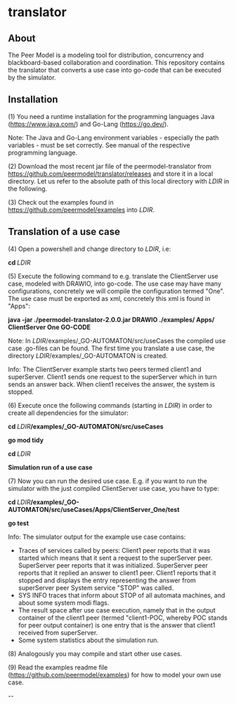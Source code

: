 # translator 
<h2>About</h2>

The Peer Model is a modeling tool for distribution, concurrency and blackboard-based collaboration and coordination.
This repository contains the translator that converts a use case into go-code that can be executed by the simulator.

<h2>Installation</h2>

(1) You need a runtime installation for the programming languages Java (https://www.java.com/) and Go-Lang (https://go.dev/). 
   
  Note: The Java and Go-Lang environment variables - especially the path variables - must be set correctly. See  manual of the respective programming language.

(2) Download the most recent jar file of the peermodel-translator from https://github.com/peermodel/translator/releases and store it in a local directory. Let us refer to the absolute path of this local directory with <em>LDIR</em> in the following.

(3) Check out the examples found in https://github.com/peermodel/examples into <em>LDIR</em>.


<h2>Translation of a use case</h2>

(4) Open a powershell and change directory to <em>LDIR</em>, i.e:

  <b>cd </b><em>LDIR</em>

(5) Execute the following command to e.g. translate the ClientServer use case, modeled with DRAWIO, into go-code. The use case may have many configurations, concretely we will compile the configuration termed "One". The use case must be exported as xml, concretely this xml is found in "Apps":  

  <b>java -jar ./peermodel-translator-2.0.0.jar DRAWIO ./examples/ Apps/ ClientServer One GO-CODE</b>
  
  Note: In <em>LDIR</em>/examples/_GO-AUTOMATON/src/useCases the compiled use case .go-files can be found. The first time you translate a use case, the directory <em>LDIR</em>/examples/_GO-AUTOMATON is created.
  
  Info: The ClientServer example starts two peers termed client1 and superServer. Client1 sends one request to the superServer which in turn sends an answer back. When client1 receives the answer, the system is stopped.

(6) Execute once the following commands (starting in <em>LDIR</em>) in order to create all dependencies for the simulator:

  <b>cd </b><em>LDIR</em><b>/examples/_GO-AUTOMATON/src/useCases</b>
  
  <b>go mod tidy</b>
  
  <b>cd </b><em>LDIR</em>


<strong>Simulation run of a use case</strong>

(7) Now you can run the desired use case. E.g. if you want to run the simulator with the just compiled ClientServer use case, you have to type:

  <b>cd </b><em>LDIR</em><b>/examples/_GO-AUTOMATON/src/useCases/Apps/ClientServer_One/test</b>
  
  <b>go test</b>
  
  Info: The simulator output for the example use case contains:
  - Traces of services called by peers:
   Client1 peer reports that it was started which means that it sent a request to the superServer peer.
   SuperServer peer reports that it was initialized.
   SuperServer peer reports that it replied an answer to client1 peer.
   Client1 reports that it stopped and displays the entry representing the answer from superServer peer
   System service "STOP" was called.
  - SYS INFO traces that inform about STOP of all automata machines, and about some system modi flags.
  - The result space after use case execution, namely that in the output container of the client1 peer (termed "client1-POC, whereby POC stands for peer output container) is one entry that is the answer that client1 received from superServer.
  - Some system statistics about the simulation run.
	
(8) Analogously you may compile and start other use cases.
	
(9) Read the examples readme file (https://github.com/peermodel/examples) for how to model your own use case.

--
